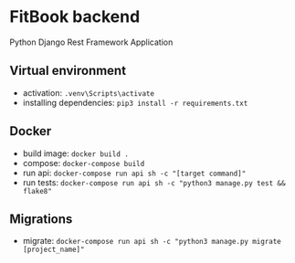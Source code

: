 # FitBook backend
Python Django Rest Framework Application

## Virtual environment
 - activation: `.venv\Scripts\activate`
 - installing dependencies: `pip3 install -r requirements.txt`

## Docker
 - build image: `docker build .`
 - compose: `docker-compose build`
 - run api: `docker-compose run api sh -c "[target command]"`
 - run tests: `docker-compose run api sh -c "python3 manage.py test && flake8"`

## Migrations
 - migrate: `docker-compose run api sh -c "python3 manage.py migrate [project_name]"`
